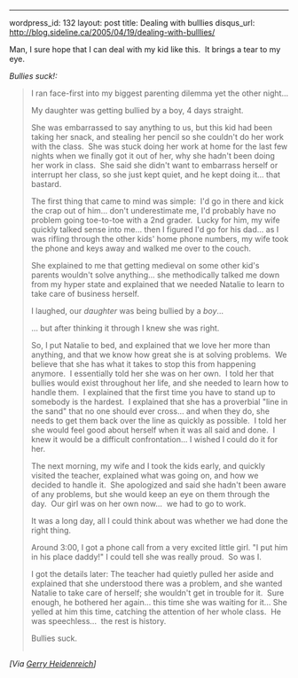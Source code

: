 --- 
wordpress_id: 132
layout: post
title: Dealing with bulllies
disqus_url: http://blog.sideline.ca/2005/04/19/dealing-with-bulllies/

<p>Man, I sure hope that I can deal with my kid like this.  It brings a tear to my eye.</p><p><em>Bullies suck!:</em> </p><blockquote><p>I ran face-first into my biggest parenting dilemma yet the other night...</p><p>My daughter was getting bullied by a boy, 4 days straight.</p><p>She was embarrassed to say anything to us, but this kid had been taking her snack, and stealing her pencil so she couldn't do her work with the class.  She was stuck doing her work at home for the last few nights when we finally got it out of her, why she hadn't been doing her work in class.  She said she didn't want to embarrass herself or interrupt her class, so she just kept quiet, and he kept doing it... that bastard.</p><p>The first thing that came to mind was simple:  I'd go in there and kick the crap out of him... don't underestimate me, I'd probably have no problem going toe-to-toe with a 2nd grader.  Lucky for him, my wife quickly talked sense into me... then I figured I'd go for his dad... as I was rifling through the other kids' home phone numbers, my wife took the phone and keys away and walked me over to the couch.</p><p>She explained to me that getting medieval on some other kid's parents wouldn't solve anything... she methodically talked me down from my hyper state and explained that we needed Natalie to learn to take care of business herself.</p><p>I laughed, our <em>daughter</em> was being bullied by a <em>boy</em>...</p><p>... but after thinking it through I knew she was right.</p><p>So, I put Natalie to bed, and explained that we love her more than anything, and that we know how great she is at solving problems.  We believe that she has what it takes to stop this from happening anymore.  I essentially told her she was on her own.  I told her that bullies would exist throughout her life, and she needed to learn how to handle them.  I explained that the first time you have to stand up to somebody is the hardest.  I explained that she has a proverbial "line in the sand" that no one should ever cross... and when they do, she needs to get them back over the line as quickly as possible.  I told her she would feel good about herself when it was all said and done.  I knew it would be a difficult confrontation... I wished I could do it for her.</p><p>The next morning, my wife and I took the kids early, and quickly visited the teacher, explained what was going on, and how we decided to handle it.  She apologized and said she hadn't been aware of any problems, but she would keep an eye on them through the day.  Our girl was on her own now...  we had to go to work.</p><p>It was a long day, all I could think about was whether we had done the right thing.</p><p>Around 3:00, I got a phone call from a very excited little girl. "I put him in his place daddy!" I could tell she was really proud.  So was I.</p><p>I got the details later: The teacher had quietly pulled her aside and explained that she understood there was a problem, and she wanted Natalie to take care of herself; she wouldn't get in trouble for it.  Sure enough, he bothered her again... this time she was waiting for it... She yelled at him this time, catching the attention of her whole class.  He was speechless...  the rest is history.</p><p>Bullies suck.</p><img height="1" src="http://edsid.com/blog/aggbug/394.aspx" width="1" /></blockquote><i>[Via <a href="http://edsid.com/blog/archive/2005/04/16/394.aspx">Gerry Heidenreich</a>]</i>
